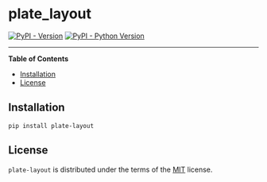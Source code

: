 # plate_layout

[![PyPI - Version](https://img.shields.io/pypi/v/plate-layout.svg)](https://pypi.org/project/plate-layout)
[![PyPI - Python Version](https://img.shields.io/pypi/pyversions/plate-layout.svg)](https://pypi.org/project/plate-layout)

-----

**Table of Contents**

- [Installation](#installation)
- [License](#license)

## Installation

```console
pip install plate-layout
```

## License

`plate-layout` is distributed under the terms of the [MIT](https://spdx.org/licenses/MIT.html) license.
